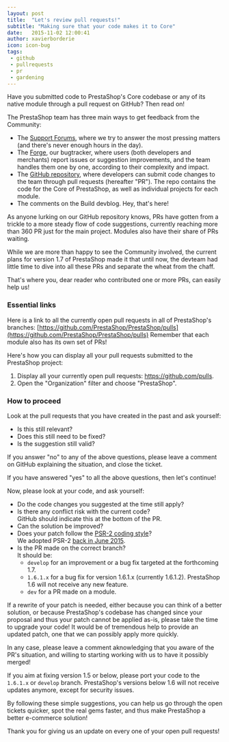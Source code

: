 ```yaml
---
layout: post
title:  "Let's review pull requests!"
subtitle: "Making sure that your code makes it to Core"
date:   2015-11-02 12:00:41
author: xavierborderie
icon: icon-bug
tags:
 - github
 - pullrequests
 - pr
 - gardening
---
```


Have you submitted code to PrestaShop's Core codebase or any of its native module through a pull request on GitHub? Then read on!

The PrestaShop team has three main ways to get feedback from the Community:

* The [Support Forums](http://www.prestashop.com/forums/), where we try to answer the most pressing matters (and there's never enough hours in the day).
* The [Forge](http://forge.prestashop.com/), our bugtracker, where users (both developers and merchants) report issues or suggestion improvements, and the team handles them one by one, according to their complexity and impact.
* The [GitHub repository](https://github.com/PrestaShop/), where developers can submit code changes to the team through pull requests (hereafter "PR"). The repo contains the code for the Core of PrestaShop, as well as individual projects for each module.
* The comments on the Build devblog. Hey, that's here!

As anyone lurking on our GitHub repository knows, PRs have gotten from a trickle to a more steady flow of code suggestions, currently reaching more than 360 PR just for the main project. Modules also have their share of PRs waiting.

While we are more than happy to see the Community involved, the current plans for version 1.7 of PrestaShop made it that until now, the devteam had little time to dive into all these PRs and separate the wheat from the chaff.

That's where you, dear reader who contributed one or more PRs, can easily help us!


### Essential links

Here is a link to all the currently open pull requests in all of PrestaShop's branches: [https://github.com/PrestaShop/PrestaShop/pulls](https://github.com/PrestaShop/PrestaShop/pulls)
Remember that each module also has its own set of PRs!

Here's how you can display all your pull requests submitted to the PrestaShop project:

1. Display all your currently open pull requests: https://github.com/pulls.
2. Open the "Organization" filter and choose "PrestaShop".


### How to proceed

Look at the pull requests that you have created in the past and ask yourself:

* Is this still relevant?
* Does this still need to be fixed?
* Is the suggestion still valid?

If you answer "no" to any of the above questions, please leave a comment on GitHub explaining the situation, and close the ticket.

If you have answered "yes" to all the above questions, then let's continue!

Now, please look at your code, and ask yourself:

* Do the code changes you suggested at the time still apply?
* Is there any conflict risk with the current code?<br/>GitHub should indicate this at the bottom of the PR.
* Can the solution be improved?
* Does your patch follow the [PSR-2 coding style](https://github.com/php-fig/fig-standards/blob/master/accepted/PSR-2-coding-style-guide.md)?<br/>We adopted PSR-2 [back in June 2015](http://build.prestashop.com/news/prestashop-moves-to-psr-2/).
* Is the PR made on the correct branch?<br/>It should be:
  * `develop` for an improvement or a bug fix targeted at the forthcoming 1.7.
  * `1.6.1.x` for a bug fix for version 1.6.1.x (currently 1.6.1.2). PrestaShop 1.6 will not receive any new feature.
  * `dev` for a PR made on a module.

If a rewrite of your patch is needed, either because you can think of a better solution, or because PrestaShop's codebase has changed since your proposal and thus your patch cannot be applied as-is, please take the time to upgrade your code! It would be of tremendous help to provide an updated patch, one that we can possibly apply more quickly.

In any case, please leave a comment aknowledging that you aware of the PR's situation, and willing to starting working with us to have it possibly merged!

If you aim at fixing version 1.5 or below, please port your code to the `1.6.1.x` or `develop` branch. PrestaShop's versions below 1.6 will not receive updates anymore, except for security issues.

By following these simple suggestions, you can help us go through the open tickets quicker, spot the real gems faster, and thus make PrestaShop a better e-commerce solution!

Thank you for giving us an update on every one of your open pull requests!
